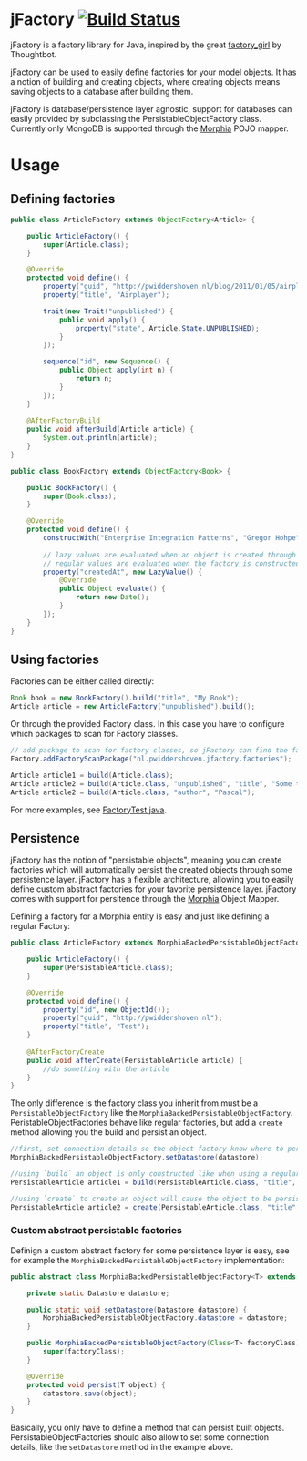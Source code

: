 # jFactory [![Build Status](https://travis-ci.org/PascalW/jFactory.png)](https://travis-ci.org/PascalW/jFactory)

jFactory is a factory library for Java, inspired by the great [factory_girl](https://github.com/thoughtbot/factory_girl) by Thoughtbot.

jFactory can be used to easily define factories for your model objects.
It has a notion of building and creating objects, where creating objects means saving objects to a database after building them.

jFactory is database/persistence layer agnostic, support for databases can easily provided by subclassing the PersistableObjectFactory class.
Currently only MongoDB is supported through the [Morphia](http://code.google.com/p/morphia/) POJO mapper.

# Usage

## Defining factories

```java
public class ArticleFactory extends ObjectFactory<Article> {

    public ArticleFactory() {
        super(Article.class);
    }

    @Override
    protected void define() {
        property("guid", "http://pwiddershoven.nl/blog/2011/01/05/airplayer.html");
        property("title", "Airplayer");

        trait(new Trait("unpublished") {
            public void apply() {
                property("state", Article.State.UNPUBLISHED);
            }
        });

        sequence("id", new Sequence() {
            public Object apply(int n) {
                return n;
            }
        });
    }
    
    @AfterFactoryBuild
    public void afterBuild(Article article) {
        System.out.println(article);
    }
}
```

```java
public class BookFactory extends ObjectFactory<Book> {

    public BookFactory() {
        super(Book.class);
    }

    @Override
    protected void define() {
        constructWith("Enterprise Integration Patterns", "Gregor Hohpe");
        
        // lazy values are evaluated when an object is created through the factory
        // regular values are evaluated when the factory is constructed
        property("createdAt", new LazyValue() {
            @Override
            public Object evaluate() {
                return new Date();
            }
        });
    }
}
```

## Using factories

Factories can be either called directly:

```java
Book book = new BookFactory().build("title", "My Book");
Article article = new ArticleFactory("unpublished").build();
```

Or through the provided Factory class. In this case you have to configure which packages to scan for Factory classes.

```java
// add package to scan for factory classes, so jFactory can find the factories
Factory.addFactoryScanPackage("nl.pwiddershoven.jfactory.factories");

Article article1 = build(Article.class);
Article article2 = build(Article.class, "unpublished", "title", "Some title");
Article article2 = build(Article.class, "author", "Pascal");
````

For more examples, see [FactoryTest.java](https://github.com/PascalW/jFactory/blob/master/core/src/test/java/nl/pwiddershoven/jfactory/FactoryTest.java).

## Persistence

jFactory has the notion of "persistable objects", meaning you can create factories which will automatically persist the created objects through some persistence layer.
jFactory has a flexible architecture, allowing you to easily define custom abstract factories for your favorite persistence layer.
jFactory comes with support for persitence through the [Morphia](http://code.google.com/p/morphia/) Object Mapper.

Defining a factory for a Morphia entity is easy and just like defining a regular Factory:

```java
public class ArticleFactory extends MorphiaBackedPersistableObjectFactory<PersistableArticle> {

    public ArticleFactory() {
        super(PersistableArticle.class);
    }

    @Override
    protected void define() {
        property("id", new ObjectId());
        property("guid", "http://pwiddershoven.nl");
        property("title", "Test");
    }
    
    @AfterFactoryCreate
    public void afterCreate(PersistableArticle article) {
        //do something with the article
    }
}
```

The only difference is the factory class you inherit from must be a `PersistableObjectFactory` like the `MorphiaBackedPersistableObjectFactory`.
PeristableObjectFactories behave like regular factories, but add a `create` method allowing you the build and persist an object.

```java
//first, set connection details so the object factory know where to persist your objects
MorphiaBackedPersistableObjectFactory.setDatastore(datastore);

//using `build` an object is only constructed like when using a regular factory
PersistableArticle article1 = build(PersistableArticle.class, "title", "test");

//using `create` to create an object will cause the object to be persisted too
PersistableArticle article2 = create(PersistableArticle.class, "title", "test");
```

### Custom abstract persistable factories

Definign a custom abstract factory for some persistence layer is easy, see for example the `MorphiaBackedPersistableObjectFactory` implementation:

```java
public abstract class MorphiaBackedPersistableObjectFactory<T> extends PersistableObjectFactory<T> {

    private static Datastore datastore;

    public static void setDatastore(Datastore datastore) {
        MorphiaBackedPersistableObjectFactory.datastore = datastore;
    }

    public MorphiaBackedPersistableObjectFactory(Class<T> factoryClass) {
        super(factoryClass);
    }

    @Override
    protected void persist(T object) {
        datastore.save(object);
    }
}
```

Basically, you only have to define a method that can persist built objects.
PersistableObjectFactories should also allow to set some connection details, like the `setDatastore` method in the example above.

